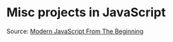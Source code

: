 # Misc projects in JavaScript

Source: [Modern JavaScript From The Beginning](https://www.udemy.com/course/modern-javascript-from-the-beginning/)
